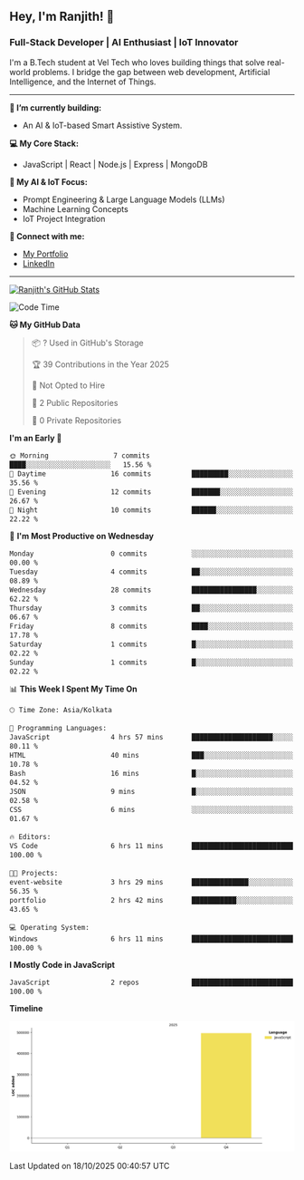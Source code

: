 ## Hey, I'm Ranjith! 👋

### Full-Stack Developer | AI Enthusiast | IoT Innovator

I'm a B.Tech student at Vel Tech who loves building things that solve real-world problems. I bridge the gap between web development, Artificial Intelligence, and the Internet of Things.

---

**🔭 I’m currently building:**
* An AI & IoT-based Smart Assistive System.

**💻 My Core Stack:**
* JavaScript | React | Node.js | Express | MongoDB

**🤖 My AI & IoT Focus:**
* Prompt Engineering & Large Language Models (LLMs)
* Machine Learning Concepts
* IoT Project Integration

**🔗 Connect with me:**
* [My Portfolio](https://ranjith-portfolio-2123f.web.app/)
* [LinkedIn](https://www.linkedin.com/in/ranjith-j-835ab0343/)

---
[![Ranjith's GitHub Stats](https://github-readme-stats.vercel.app/api?username=Ranjikutti&show_icons=true&theme=tokyonight&hide_border=true&count_private=true)](https://github.com/Ranjikutti)

<!--START_SECTION:waka-->
![Code Time](http://img.shields.io/badge/Code%20Time-7%20hrs%2038%20mins-blue)

**🐱 My GitHub Data** 

> 📦 ? Used in GitHub's Storage 
 > 
> 🏆 39 Contributions in the Year 2025
 > 
> 🚫 Not Opted to Hire
 > 
> 📜 2 Public Repositories 
 > 
> 🔑 0 Private Repositories 
 > 
**I'm an Early 🐤** 

```text
🌞 Morning                7 commits           ████░░░░░░░░░░░░░░░░░░░░░   15.56 % 
🌆 Daytime                16 commits          █████████░░░░░░░░░░░░░░░░   35.56 % 
🌃 Evening                12 commits          ███████░░░░░░░░░░░░░░░░░░   26.67 % 
🌙 Night                  10 commits          ██████░░░░░░░░░░░░░░░░░░░   22.22 % 
```
📅 **I'm Most Productive on Wednesday** 

```text
Monday                   0 commits           ░░░░░░░░░░░░░░░░░░░░░░░░░   00.00 % 
Tuesday                  4 commits           ██░░░░░░░░░░░░░░░░░░░░░░░   08.89 % 
Wednesday                28 commits          ████████████████░░░░░░░░░   62.22 % 
Thursday                 3 commits           ██░░░░░░░░░░░░░░░░░░░░░░░   06.67 % 
Friday                   8 commits           ████░░░░░░░░░░░░░░░░░░░░░   17.78 % 
Saturday                 1 commits           █░░░░░░░░░░░░░░░░░░░░░░░░   02.22 % 
Sunday                   1 commits           █░░░░░░░░░░░░░░░░░░░░░░░░   02.22 % 
```


📊 **This Week I Spent My Time On** 

```text
🕑︎ Time Zone: Asia/Kolkata

💬 Programming Languages: 
JavaScript               4 hrs 57 mins       ████████████████████░░░░░   80.11 % 
HTML                     40 mins             ███░░░░░░░░░░░░░░░░░░░░░░   10.78 % 
Bash                     16 mins             █░░░░░░░░░░░░░░░░░░░░░░░░   04.52 % 
JSON                     9 mins              █░░░░░░░░░░░░░░░░░░░░░░░░   02.58 % 
CSS                      6 mins              ░░░░░░░░░░░░░░░░░░░░░░░░░   01.67 % 

🔥 Editors: 
VS Code                  6 hrs 11 mins       █████████████████████████   100.00 % 

🐱‍💻 Projects: 
event-website            3 hrs 29 mins       ██████████████░░░░░░░░░░░   56.35 % 
portfolio                2 hrs 42 mins       ███████████░░░░░░░░░░░░░░   43.65 % 

💻 Operating System: 
Windows                  6 hrs 11 mins       █████████████████████████   100.00 % 
```

**I Mostly Code in JavaScript** 

```text
JavaScript               2 repos             █████████████████████████   100.00 % 
```



**Timeline**

![Lines of Code chart](https://raw.githubusercontent.com/Ranjikutti/Ranjikutti/main/assets/bar_graph.png)


 Last Updated on 18/10/2025 00:40:57 UTC
<!--END_SECTION:waka-->
